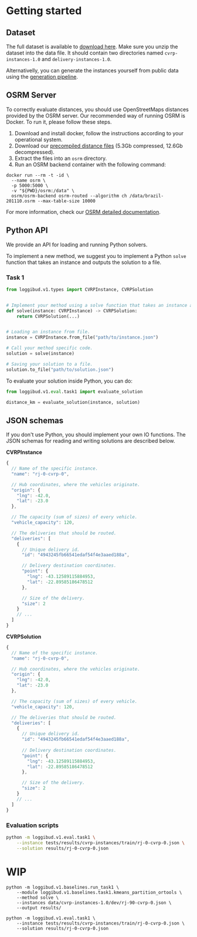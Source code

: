 
# Getting started

## Dataset

The full dataset is available to [download here](https://loggibud.s3.amazonaws.com/dataset.zip). Make sure you unzip the dataset into the data file. It should contain two directories named `cvrp-instances-1.0` and `delivery-instances-1.0`.

Alternativelly, you can generate the instances yourself from public data using the [generation pipeline](./loggibud/v1/instance_generation/README.md).

## OSRM Server

To correctly evaluate distances, you should use OpenStreetMaps distances provided by the OSRM server. Our recommended way of running OSRM is Docker. To run it, please follow these steps.

1. Download and install docker, follow the instructions according to your operational system.
2. Download our [precompiled distance files](https://loggibud.s3.amazonaws.com/osrm/osrm.zip) (5.3Gb compressed, 12.6Gb decompressed).
3. Extract the files into an `osrm` directory.
4. Run an OSRM backend container with the following command:

```
docker run --rm -t -id \
  --name osrm \
  -p 5000:5000 \
  -v "${PWD}/osrm:/data" \
  osrm/osrm-backend osrm-routed --algorithm ch /data/brazil-201110.osrm --max-table-size 10000
```

For more information, check our [OSRM detailed documentation](./docs/osrm.md).

## Python API

We provide an API for loading and running Python solvers.

To implement a new method, we suggest you to implement a Python `solve` function that takes an instance and outputs the solution to a file. 

### Task 1

```python
from loggibud.v1.types import CVRPInstance, CVRPSolution


# Implement your method using a solve function that takes an instance and returns a solution.
def solve(instance: CVRPInstance) -> CVRPSolution:
    return CVRPSolution(...)


# Loading an instance from file.
instance = CVRPInstance.from_file("path/to/instance.json")

# Call your method specific code.
solution = solve(instance)

# Saving your solution to a file.
solution.to_file("path/to/solution.json")
```

To evaluate your solution inside Python, you can do:

```python
from loggibud.v1.eval.task1 import evaluate_solution

distance_km = evaluate_solution(instance, solution)
```

## JSON schemas

If you don't use Python, you should implement your own IO functions. The JSON schemas for reading and writing solutions are described below.

**CVRPInstance**

```javascript
{
  // Name of the specific instance.
  "name": "rj-0-cvrp-0",

  // Hub coordinates, where the vehicles originate.
  "origin": {
    "lng": -42.0,
    "lat": -23.0
  },

  // The capacity (sum of sizes) of every vehicle.
  "vehicle_capacity": 120,

  // The deliveries that should be routed.
  "deliveries": [
    {
      // Unique delivery id.
      "id": "4943245fb66541edaf54f4e3aaed188a",

      // Delivery destination coordinates.
      "point": {
        "lng": -43.12589115884953,
        "lat": -22.89585186478512
      },

      // Size of the delivery.
      "size": 2
    }
    // ...
  ]
}
```

**CVRPSolution**


```javascript
{
  // Name of the specific instance.
  "name": "rj-0-cvrp-0",

  // Hub coordinates, where the vehicles originate.
  "origin": {
    "lng": -42.0,
    "lat": -23.0
  },

  // The capacity (sum of sizes) of every vehicle.
  "vehicle_capacity": 120,

  // The deliveries that should be routed.
  "deliveries": [
    {
      // Unique delivery id.
      "id": "4943245fb66541edaf54f4e3aaed188a",
      
      // Delivery destination coordinates.
      "point": {
        "lng": -43.12589115884953, 
        "lat": -22.89585186478512
      },

      // Size of the delivery.
      "size": 2
    }
    // ...
  ]
}
```

### Evaluation scripts

```bash
python -m loggibud.v1.eval.task1 \
    --instance tests/results/cvrp-instances/train/rj-0-cvrp-0.json \
    --solution results/rj-0-cvrp-0.json
```
# WIP

```
python -m loggibud.v1.baselines.run_task1 \
    --module loggibud.v1.baselines.task1.kmeans_partition_ortools \
    --method solve \
    --instances data/cvrp-instances-1.0/dev/rj-90-cvrp-0.json \
    --output results/

python -m loggibud.v1.eval.task1 \
    --instance tests/results/cvrp-instances/train/rj-0-cvrp-0.json \
    --solution results/rj-0-cvrp-0.json
```
